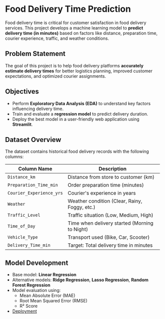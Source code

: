# Food Delivery Time Prediction

Food delivery time is critical for customer satisfaction in food delivery services. This project develops a machine learning model to **predict delivery time (in minutes)** based on factors like distance, preparation time, courier experience, traffic, and weather conditions.

## Problem Statement

The goal of this project is to help food delivery platforms **accurately estimate delivery times** for better logistics planning, improved customer expectations, and optimized courier assignments.

## Objectives

- Perform **Exploratory Data Analysis (EDA)** to understand key factors influencing delivery time.
- Train and evaluate a **regression model** to predict delivery duration.
- Deploy the best model in a user-friendly web application using **Streamlit**.

## Dataset Overview

The dataset contains historical food delivery records with the following columns:

| Column Name              | Description                                     |
|--------------------------|-------------------------------------------------|
| `Distance_km`            | Distance from store to customer (km)            |
| `Preparation_Time_min`  | Order preparation time (minutes)                |
| `Courier_Experience_yrs`| Courier's experience in years                   |
| `Weather`               | Weather condition (Clear, Rainy, Foggy, etc.)   |
| `Traffic_Level`         | Traffic situation (Low, Medium, High)           |
| `Time_of_Day`           | Time when delivery started (Morning to Night)   |
| `Vehicle_Type`          | Transport used (Bike, Car, Scooter)             |
| `Delivery_Time_min`     | Target: Total delivery time in minutes          |

## **Model Development**
- Base model: **Linear Regression**
- Alternative models: **Ridge Regression**, **Lasso Regression**, **Random Forest Regression**
- Model evaluation using:
  - Mean Absolute Error (MAE)
  - Root Mean Squared Error (RMSE)
  - R² Score
- [Deployment](https://food-delivery-times-predict.streamlit.app/)
